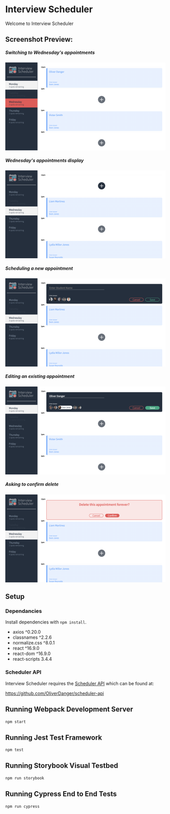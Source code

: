 # Interview Scheduler

Welcome to Interview Scheduler

## Screenshot Preview: 
##### Switching to Wednesday's appointments
!["Switching to Wednesday's appointments"](docs/scheduler_switchDays.png)

##### Wednesday's appointments display
!["Wednesday's appointments display"](docs/scheduler_showWednesday.png)

##### Scheduling a new appointment
!["Scheduling a new appointment"](docs/scheduler_createAppointment.png)

##### Editing an  existing appointment
!["Editing an  existing appointment"](docs/scheduler_editAppointment.png)

##### Asking to confirm delete
!["Asking to confirm delete"](docs/scheduler_confirmDelete.png)

## Setup

### Dependancies
Install dependencies with `npm install`.

- axios ^0.20.0
- classnames ^2.2.6
- normalize.css ^8.0.1
- react ^16.9.0
- react-dom ^16.9.0
- react-scripts 3.4.4

### Scheduler API

Interview Scheduler requires the [Scheduler API](https://github.com/OliverDanger/scheduler-api) which can be found at:

https://github.com/OliverDanger/scheduler-api

## Running Webpack Development Server

```sh
npm start
```

## Running Jest Test Framework

```sh
npm test
```

## Running Storybook Visual Testbed

```sh
npm run storybook
```

## Running Cypress End to End Tests

```sh
npm run cypress
```